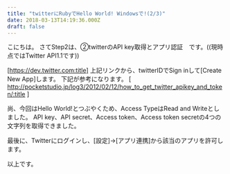 ```yaml
---
title: "twitterにRubyでHello World! Windowsで!(2/3)"
date: 2018-03-13T14:19:36.000Z
draft: false
---
```


こにちは。
さてStep2は、②twitterのAPI key取得とアプリ認証　です。((現時点ではTwitter API1.1です))

[https://dev.twitter.com:title]
上記リンクから、twitterIDでSign inして[Create New App]します。
下記が参考になります。
[
http://pocketstudio.jp/log3/2012/02/12/how_to_get_twitter_apikey_and_token/:title
]

尚、今回はHello World!とつぶやくため、Access TypeはRead and Writeとしました。
API key、API secret、Access token、Access token secretの4つの文字列を取得できました。

最後に、Twitterにログインし、[設定]→[アプリ連携]から該当のアプリを許可します。

以上です。
